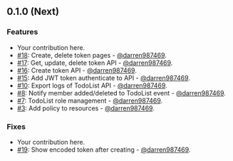 ## 0.1.0 (Next)
<!-- [Full Changelog](https://github.com/darren987469/todos/compare/...) -->

### Features

* Your contribution here.
* [#18](https://github.com/darren987469/todos/pull/18): Create, delete token pages - [@darren987469][darren987469].
* [#17](https://github.com/darren987469/todos/pull/17): Get, update, delete token API - [@darren987469][darren987469].
* [#16](https://github.com/darren987469/todos/pull/16): Create token API - [@darren987469][darren987469].
* [#15](https://github.com/darren987469/todos/pull/15): Add JWT token authenticate to API - [@darren987469][darren987469].
* [#10](https://github.com/darren987469/todos/pull/10): Export logs of TodoList API - [@darren987469][darren987469].
* [#8](https://github.com/darren987469/todos/pull/8): Notify member added/deleted to TodoList event - [@darren987469][darren987469].
* [#7](https://github.com/darren987469/todos/pull/7): TodoList role management - [@darren987469][darren987469].
* [#3](https://github.com/darren987469/todos/pull/3): Add policy to resources - [@darren987469][darren987469].

### Fixes

* Your contribution here.
* [#19](https://github.com/darren987469/todos/pull/19): Show encoded token after creating - [@darren987469][darren987469].

[darren987469]: https://github.com/darren987469
